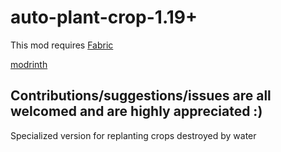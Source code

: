 # auto-plant-crop-1.19+

This mod requires [Fabric](https://fabricmc.net/)



[modrinth](https://modrinth.com/mod/auto-plant-crops)


## Contributions/suggestions/issues are all welcomed and are highly appreciated :)

Specialized version for replanting crops destroyed by water
